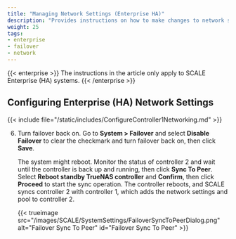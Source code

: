 ```yaml
---
title: "Managing Network Settings (Enterprise HA)"
description: "Provides instructions on how to make changes to network settings on SCALE Enterprise (HA) systems."
weight: 25
tags:
- enterprise
- failover
- network
---
```


{{< enterprise >}}
The instructions in the article only apply to SCALE Enterprise (HA) systems.
{{< /enterprise >}}

## Configuring Enterprise (HA) Network Settings
{{< include file="/static/includes/ConfigureController1Networking.md" >}}

6. Turn failover back on.
   Go to **System > Failover** and select **Disable Failover** to clear the checkmark and turn failover back on, then click **Save**.

   The system might reboot.
   Monitor the status of controller 2 and wait until the controller is back up and running, then click **Sync To Peer**.
   Select **Reboot standby TrueNAS controller** and **Confirm**, then click **Proceed** to start the sync operation.
   The controller reboots, and SCALE syncs controller 2 with controller 1, which adds the network settings and pool to controller 2.

   {{< trueimage src="/images/SCALE/SystemSettings/FailoverSyncToPeerDialog.png" alt="Failover Sync To Peer" id="Failover Sync To Peer" >}}
